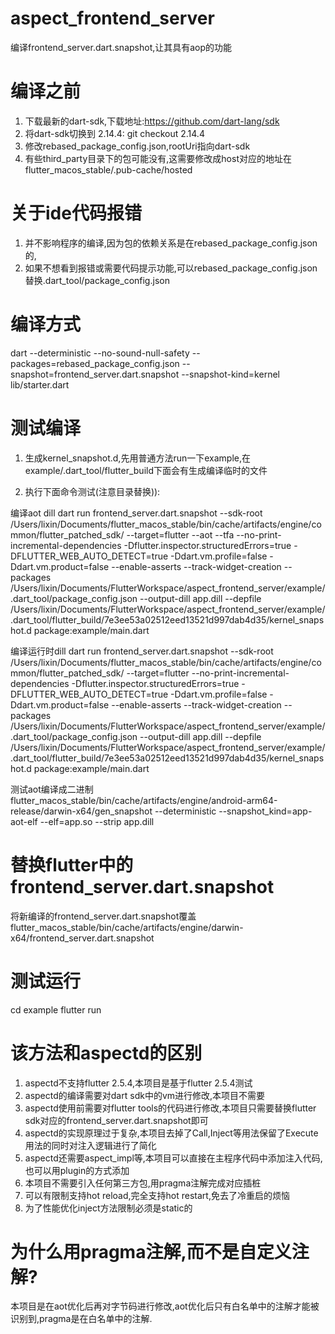 # aspect_frontend_server

编译frontend_server.dart.snapshot,让其具有aop的功能

# 编译之前
1. 下载最新的dart-sdk,下载地址:https://github.com/dart-lang/sdk
2. 将dart-sdk切换到 2.14.4: git checkout 2.14.4
3. 修改rebased_package_config.json,rootUri指向dart-sdk
4. 有些third_party目录下的包可能没有,这需要修改成host对应的地址在flutter_macos_stable/.pub-cache/hosted

# 关于ide代码报错
1. 并不影响程序的编译,因为包的依赖关系是在rebased_package_config.json的,
2. 如果不想看到报错或需要代码提示功能,可以rebased_package_config.json替换.dart_tool/package_config.json

# 编译方式
dart --deterministic --no-sound-null-safety --packages=rebased_package_config.json --snapshot=frontend_server.dart.snapshot --snapshot-kind=kernel lib/starter.dart

# 测试编译
1. 生成kernel_snapshot.d,先用普通方法run一下example,在example/.dart_tool/flutter_build下面会有生成编译临时的文件

2. 执行下面命令测试(注意目录替换)):

编译aot dill
dart run frontend_server.dart.snapshot --sdk-root /Users/lixin/Documents/flutter_macos_stable/bin/cache/artifacts/engine/common/flutter_patched_sdk/ --target=flutter --aot --tfa --no-print-incremental-dependencies -Dflutter.inspector.structuredErrors=true -DFLUTTER_WEB_AUTO_DETECT=true -Ddart.vm.profile=false -Ddart.vm.product=false --enable-asserts --track-widget-creation --packages /Users/lixin/Documents/FlutterWorkspace/aspect_frontend_server/example/.dart_tool/package_config.json --output-dill app.dill --depfile /Users/lixin/Documents/FlutterWorkspace/aspect_frontend_server/example/.dart_tool/flutter_build/7e3ee53a02512eed13521d997dab4d35/kernel_snapshot.d package:example/main.dart

编译运行时dill
dart run frontend_server.dart.snapshot --sdk-root /Users/lixin/Documents/flutter_macos_stable/bin/cache/artifacts/engine/common/flutter_patched_sdk/ --target=flutter --no-print-incremental-dependencies -Dflutter.inspector.structuredErrors=true -DFLUTTER_WEB_AUTO_DETECT=true -Ddart.vm.profile=false -Ddart.vm.product=false --enable-asserts --track-widget-creation --packages /Users/lixin/Documents/FlutterWorkspace/aspect_frontend_server/example/.dart_tool/package_config.json --output-dill app.dill --depfile /Users/lixin/Documents/FlutterWorkspace/aspect_frontend_server/example/.dart_tool/flutter_build/7e3ee53a02512eed13521d997dab4d35/kernel_snapshot.d package:example/main.dart

测试aot编译成二进制
flutter_macos_stable/bin/cache/artifacts/engine/android-arm64-release/darwin-x64/gen_snapshot --deterministic --snapshot_kind=app-aot-elf --elf=app.so --strip app.dill


# 替换flutter中的frontend_server.dart.snapshot
将新编译的frontend_server.dart.snapshot覆盖 flutter_macos_stable/bin/cache/artifacts/engine/darwin-x64/frontend_server.dart.snapshot

# 测试运行
cd example
flutter run

# 该方法和aspectd的区别
1. aspectd不支持flutter 2.5.4,本项目是基于flutter 2.5.4测试
2. aspectd的编译需要对dart sdk中的vm进行修改,本项目不需要
3. aspectd使用前需要对flutter tools的代码进行修改,本项目只需要替换flutter sdk对应的frontend_server.dart.snapshot即可
4. aspectd的实现原理过于复杂,本项目去掉了Call,Inject等用法保留了Execute用法的同时对注入逻辑进行了简化
5. aspectd还需要aspect_impl等,本项目可以直接在主程序代码中添加注入代码,也可以用plugin的方式添加
6. 本项目不需要引入任何第三方包,用pragma注解完成对应插桩
7. 可以有限制支持hot reload,完全支持hot restart,免去了冷重启的烦恼
8. 为了性能优化inject方法限制必须是static的

# 为什么用pragma注解,而不是自定义注解?
本项目是在aot优化后再对字节码进行修改,aot优化后只有白名单中的注解才能被识别到,pragma是在白名单中的注解.






